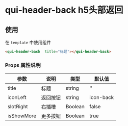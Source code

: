 # qui-header-back h5头部返回

## 使用

在 `template` 中使用组件
```html
<qui-header-back  title="标题"></qui-header-back>
```

### Props 属性说明

| 参数 | 说明 | 类型 | 默认值 |
| ---- | ---- | ---- | ---- |
| title | 标题 | string | '' |
| iconLeft | 返回按钮 | string| icon-back|
| slotRight | 右插槽 | Boolean | false|
| isShowMore | 更多按钮 | Boolean | true|
